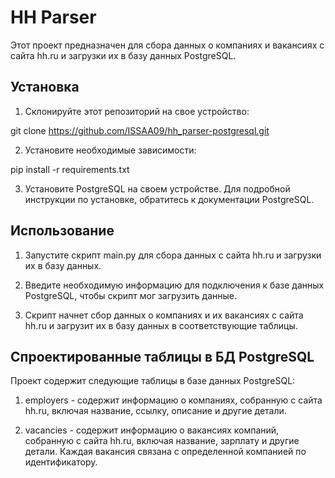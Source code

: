 # HH Parser

Этот проект предназначен для сбора данных о компаниях и вакансиях с сайта hh.ru и загрузки их в базу данных PostgreSQL. 

## Установка

1. Склонируйте этот репозиторий на свое устройство:

git clone https://github.com/ISSAA09/hh_parser-postgresql.git


2. Установите необходимые зависимости:

pip install -r requirements.txt


3. Установите PostgreSQL на своем устройстве. Для подробной инструкции по установке, обратитесь к документации PostgreSQL.


## Использование

1. Запустите скрипт main.py для сбора данных с сайта hh.ru и загрузки их в базу данных.

2. Введите необходимую информацию для подключения к базе данных PostgreSQL, чтобы скрипт мог загрузить данные.

3. Скрипт начнет сбор данных о компаниях и их вакансиях с сайта hh.ru и загрузит их в базу данных в соответствующие таблицы.

## Спроектированные таблицы в БД PostgreSQL

Проект содержит следующие таблицы в базе данных PostgreSQL:

1. employers - содержит информацию о компаниях, собранную с сайта hh.ru, включая название, ссылку, описание и другие детали.

2. vacancies - содержит информацию о вакансиях компаний, собранную с сайта hh.ru, включая название, зарплату и другие детали. Каждая вакансия связана с определенной компанией по идентификатору.

